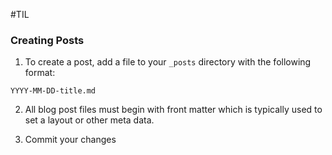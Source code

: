 #TIL 

### Creating Posts
1. To create a post, add a file to your `_posts` directory with the following format:
```
YYYY-MM-DD-title.md
```
2. All blog post files must begin with front matter which is typically used to set a layout or other meta data. 

3. Commit your changes



